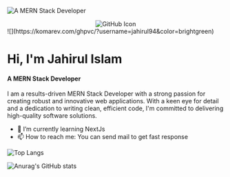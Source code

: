![A  MERN Stack Developer ](https://media.licdn.com/dms/image/D5616AQH_MGOO9hb1hg/profile-displaybackgroundimage-shrink_350_1400/0/1691398463805?e=1703116800&v=beta&t=PksvZcAAezlAdhH6GLXwSCWuUIzr9bxURgANL-EhyzI)
<div style="margin: 0 auto; text-align: center;">
    <img src="https://media.licdn.com/dms/image/D5616AQH_MGOO9hb1hg/profile-displaybackgroundimage-shrink_350_1400/0/1691398463805?e=1703116800&v=beta&t=PksvZcAAezlAdhH6GLXwSCWuUIzr9bxURgANL-EhyzI" alt="GitHub Icon">
</div>
![](https://komarev.com/ghpvc/?username=jahirul94&color=brightgreen)

# Hi, I'm Jahirul Islam
#### A  MERN Stack Developer 

I am a results-driven MERN Stack Developer with a strong passion for creating robust and innovative web applications. With a keen eye for detail and a dedication to writing clean, efficient code, I'm committed to delivering high-quality software solutions.

- 🌱 I’m currently learning NextJs 
- 📫 How to reach me: You can send mail to get fast response 

![Top Langs](https://github-readme-stats.vercel.app/api/top-langs/?username=jahirul94&layout=compact)

![Anurag's GitHub stats](https://github-readme-stats.vercel.app/api?username=jahirul94&show_icons=true&theme=radical)

